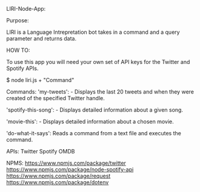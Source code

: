 LIRI-Node-App: 

Purpose:

LIRI is a Language Intrepretation bot takes in a command and a query parameter and returns data.

HOW TO: 

To use this app you will need your own set of API keys for the Twitter and Spotify APIs.

$ node liri.js + "Command"

Commands: 'my-tweets': - Displays the last 20 tweets and when they were created of the specified Twitter handle.

'spotify-this-song': - Displays detailed information about a given song.

'movie-this': - Displays detailed information about a chosen movie.

'do-what-it-says': Reads a command from a text file and executes the command.

APIs: 
Twitter 
Spotify 
OMDB

NPMS: 
https://www.npmjs.com/package/twitter 
https://www.npmjs.com/package/node-spotify-api 
https://www.npmjs.com/package/request 
https://www.npmjs.com/package/dotenv

